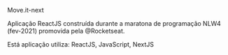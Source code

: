 Move.it-next

Aplicação ReactJS construída durante a maratona de programação NLW4 (fev-2021) promovida pela @Rocketseat.

Está aplicação utiliza: ReactJS, JavaScript, NextJS
